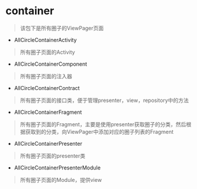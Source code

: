 # container
> 该包下是所有圈子的ViewPager页面

- AllCircleContainerActivity
> 所有圈子页面的Activity

- AllCircleContainerComponent
> 所有圈子页面的注入器

- AllCircleContainerContract
> 所有圈子页面的接口类，便于管理presenter，view，repository中的方法

- AllCircleContainerFragment
> 所有圈子页面的Fragment，主要是使用presenter获取圈子的分类，然后根据获取到的分类，向ViewPager中添加对应的圈子列表的Fragment

- AllCircleContainerPresenter
> 所有圈子页面的presenter类

- AllCircleContainerPresenterModule
> 所有圈子页面的Module，提供view